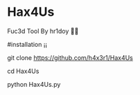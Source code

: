 # Hax4Us
Fuc3d Tool By hr1doy 🖤🔥

#installation ¡¡

git clone https://github.com/h4x3r1/Hax4Us

cd Hax4Us

python Hax4Us.py
